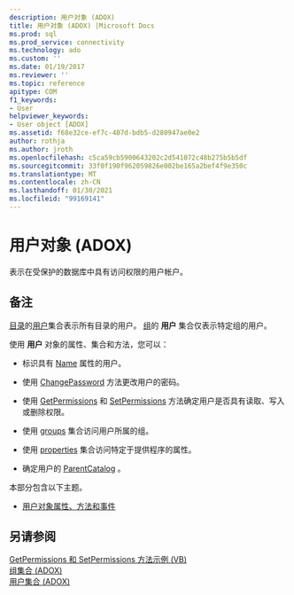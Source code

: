 ```yaml
---
description: 用户对象 (ADOX)
title: 用户对象 (ADOX) |Microsoft Docs
ms.prod: sql
ms.prod_service: connectivity
ms.technology: ado
ms.custom: ''
ms.date: 01/19/2017
ms.reviewer: ''
ms.topic: reference
apitype: COM
f1_keywords:
- User
helpviewer_keywords:
- User object [ADOX]
ms.assetid: f68e32ce-ef7c-407d-bdb5-d280947ae0e2
author: rothja
ms.author: jroth
ms.openlocfilehash: c5ca59cb5900643202c2d541072c48b275b5b5df
ms.sourcegitcommit: 33f0f190f962059826e002be165a2bef4f9e350c
ms.translationtype: MT
ms.contentlocale: zh-CN
ms.lasthandoff: 01/30/2021
ms.locfileid: "99169141"
---
```

# <a name="user-object-adox"></a>用户对象 (ADOX)
表示在受保护的数据库中具有访问权限的用户帐户。  
  
## <a name="remarks"></a>备注  
 [目录](./catalog-object-adox.md)的[用户](./users-collection-adox.md)集合表示所有目录的用户。 [组](./group-object-adox.md)的 **用户** 集合仅表示特定组的用户。  
  
 使用 **用户** 对象的属性、集合和方法，您可以：  
  
-   标识具有 [Name](./name-property-adox.md) 属性的用户。  
  
-   使用 [ChangePassword](./changepassword-method-adox.md) 方法更改用户的密码。  
  
-   使用 [GetPermissions](./getpermissions-method-adox.md) 和 [SetPermissions](./setpermissions-method-adox.md) 方法确定用户是否具有读取、写入或删除权限。  
  
-   使用 [groups](./groups-collection-adox.md) 集合访问用户所属的组。  
  
-   使用 [properties](../ado-api/properties-collection-ado.md) 集合访问特定于提供程序的属性。  
  
-   确定用户的 [ParentCatalog](./parentcatalog-property-adox.md) 。  
  
 本部分包含以下主题。  
  
-   [用户对象属性、方法和事件](./user-object-properties-methods-and-events.md)  
  
## <a name="see-also"></a>另请参阅  
 [GetPermissions 和 SetPermissions 方法示例 (VB) ](./getpermissions-and-setpermissions-methods-example-vb.md)   
 [组集合 (ADOX) ](./groups-collection-adox.md)   
 [用户集合 (ADOX)](./users-collection-adox.md)